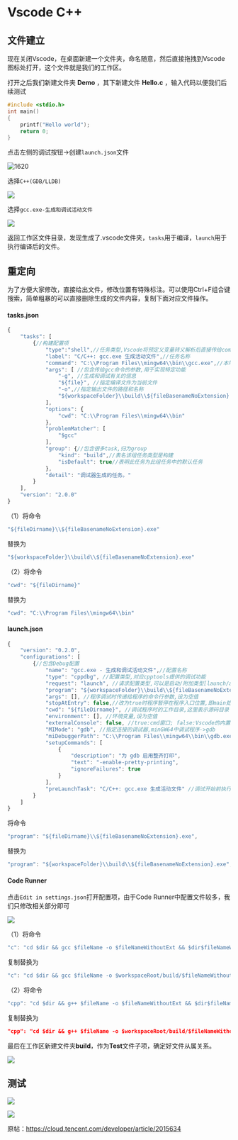 # Vscode C++



## 文件建立

现在关闭Vscode，在桌面新建一个文件夹，命名随意，然后直接拖拽到Vscode图标处打开，这个文件就是我们的工作区。

打开之后我们新建文件夹 **Demo** ，其下新建文件 **Hello.c** ，输入代码以便我们后续测试

```c++
#include <stdio.h>
int main()
{
    printf("Hello world");
    return 0;
}
```

点击左侧的调试按钮->创建`launch.json`文件 

![1620](https://cdn.jsdelivr.net/gh/chousinbin/Image/%E5%88%9B%E5%BB%BAlaunch.json%E6%96%87%E4%BB%B6.png)

选择`C++(GDB/LLDB)` 

![](https://cdn.jsdelivr.net/gh/chousinbin/Image/选择C++GDB.png)

 选择`gcc.exe-生成和调试活动文件` 

![](https://cdn.jsdelivr.net/gh/chousinbin/Image/选择gcc.exe-生成调试文件.png)

 返回工作区文件目录，发现生成了.vscode文件夹，`tasks`用于编译，`launch`用于执行编译后的文件。



## 重定向

为了方便大家修改，直接给出文件，修改位置有特殊标注。可以使用Ctrl+F组合键搜索，简单粗暴的可以直接删除生成的文件内容，复制下面对应文件操作。

#### tasks.json

```javascript
{
    "tasks": [
        {//构建配置项
            "type":"shell",//任务类型,Vscode将预定义变量转义解析后直接传给command;shell->先打开shell再输入命令,因此args会经过shell再次解析
            "label": "C/C++: gcc.exe 生成活动文件",//任务名称
            "command": "C:\\Program Files\\mingw64\\bin\\gcc.exe",//本地编译器路径
            "args": [ //包含传给gcc命令的参数,用于实现特定功能
                "-g", //生成和调试有关的信息
                "${file}", //指定编译文件为当前文件
                "-o",//指定输出文件的路径和名称
                "${workspaceFolder}\\build\\${fileBasenameNoExtension}.exe"//修改.exe文件生成位置
            ],
            "options": {
                "cwd": "C:\\Program Files\\mingw64\\bin"
            },
            "problemMatcher": [
                "$gcc"
            ],
            "group": {//包含很多task,归为group
                "kind": "build",//表名该组任务类型是构建
                "isDefault": true//表明此任务为此组任务中的默认任务
            },
            "detail": "调试器生成的任务。"
        }
    ],
    "version": "2.0.0"
}
```

（1）将命令

```c++
"${fileDirname}\\${fileBasenameNoExtension}.exe"
```

替换为

```c++
"${workspaceFolder}\\build\\${fileBasenameNoExtension}.exe"
```

（2）将命令

```c++
"cwd": "${fileDirname}"
```

替换为

```c++
"cwd": "C:\\Program Files\\mingw64\\bin"
```



#### launch.json

```javascript
{
    "version": "0.2.0",
    "configurations": [
        {//包含Debug配置
            "name": "gcc.exe - 生成和调试活动文件",//配置名称
            "type": "cppdbg", //配置类型,对应cpptools提供的调试功能
            "request": "launch", //请求配置类型,可以是启动/附加类型[launch/attach]
            "program": "${workspaceFolder}\\build\\${fileBasenameNoExtension}.exe",//待调试程序本地路径
            "args": [], //程序调试时传递给程序的命令行参数,设为空值
            "stopAtEntry": false,//改为true时程序暂停在程序入口位置,即main处打上断点
            "cwd": "${fileDirname}", //调试程序时的工作目录,这里表示源码目录
            "environment": [], //环境变量,设为空值
            "externalConsole": false, //true:cmd窗口; false:Vscode的内置终端输出
            "MIMode": "gdb", //指定连接的调试器,minGW64中调试程序->gdb
            "miDebuggerPath": "C:\\Program Files\\mingw64\\bin\\gdb.exe", //指定调试器所在路径,安装位置不同注意需要修改,间隔为\\
            "setupCommands": [
                {
                    "description": "为 gdb 启用整齐打印",
                    "text": "-enable-pretty-printing",
                    "ignoreFailures": true
                }
            ],
            "preLaunchTask": "C/C++: gcc.exe 生成活动文件" //调试开始前执行需要执行的任务,调试前要编译构建 名称要和tasks.json的label保持一致
        }
    ]
}
```

将命令

```javascript
"program": "${fileDirname}\\${fileBasenameNoExtension}.exe",
```

替换为

```javascript
"program": "${workspaceFolder}\\build\\${fileBasenameNoExtension}.exe",
```



#### Code Runner

点击`Edit in settings.json`打开配置项，由于Code Runner中配置文件较多，我们只修改相关部分即可 

![](https://cdn.jsdelivr.net/gh/chousinbin/Image/202207181607668.png)

 （1）将命令

```javascript
"c": "cd $dir && gcc $fileName -o $fileNameWithoutExt && $dir$fileNameWithoutExt", 
```

复制替换为

```javascript
"c": "cd $dir && gcc $fileName -o $workspaceRoot/build/$fileNameWithoutExt && $workspaceRoot/build/$fileNameWithoutExt",
```

（2）将命令

```javascript
"cpp": "cd $dir && g++ $fileName -o $fileNameWithoutExt && $dir$fileNameWithoutExt", 
```

复制替换为

```json
"cpp": "cd $dir && g++ $fileName -o $workspaceRoot/build/$fileNameWithoutExt && $workspaceRoot/build/$fileNameWithoutExt", 
```

最后在工作区新建文件夹**build**，作为**Test**文件子项，确定好文件从属关系。 

![](https://cdn.jsdelivr.net/gh/chousinbin/Image/202207181604118.png)

## 测试

![](https://cdn.jsdelivr.net/gh/chousinbin/Image/202207181605389.gif)

![](https://cdn.jsdelivr.net/gh/chousinbin/Image/202207181605600.png)

原帖：https://cloud.tencent.com/developer/article/2015634